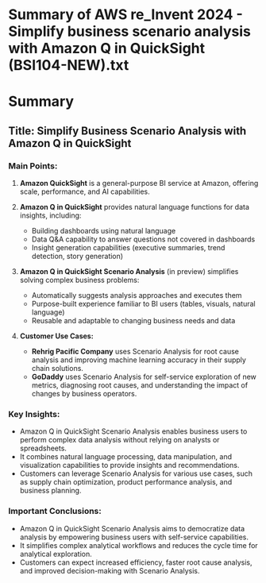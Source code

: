 # Summary of AWS re_Invent 2024 - Simplify business scenario analysis with Amazon Q in QuickSight (BSI104-NEW).txt

# Summary

## Title: Simplify Business Scenario Analysis with Amazon Q in QuickSight

### Main Points:

1. **Amazon QuickSight** is a general-purpose BI service at Amazon, offering scale, performance, and AI capabilities.

2. **Amazon Q in QuickSight** provides natural language functions for data insights, including:
   - Building dashboards using natural language
   - Data Q&A capability to answer questions not covered in dashboards
   - Insight generation capabilities (executive summaries, trend detection, story generation)

3. **Amazon Q in QuickSight Scenario Analysis** (in preview) simplifies solving complex business problems:
   - Automatically suggests analysis approaches and executes them
   - Purpose-built experience familiar to BI users (tables, visuals, natural language)
   - Reusable and adaptable to changing business needs and data

4. **Customer Use Cases:**
   - **Rehrig Pacific Company** uses Scenario Analysis for root cause analysis and improving machine learning accuracy in their supply chain solutions.
   - **GoDaddy** uses Scenario Analysis for self-service exploration of new metrics, diagnosing root causes, and understanding the impact of changes by business operators.

### Key Insights:

- Amazon Q in QuickSight Scenario Analysis enables business users to perform complex data analysis without relying on analysts or spreadsheets.
- It combines natural language processing, data manipulation, and visualization capabilities to provide insights and recommendations.
- Customers can leverage Scenario Analysis for various use cases, such as supply chain optimization, product performance analysis, and business planning.

### Important Conclusions:

- Amazon Q in QuickSight Scenario Analysis aims to democratize data analysis by empowering business users with self-service capabilities.
- It simplifies complex analytical workflows and reduces the cycle time for analytical exploration.
- Customers can expect increased efficiency, faster root cause analysis, and improved decision-making with Scenario Analysis.
